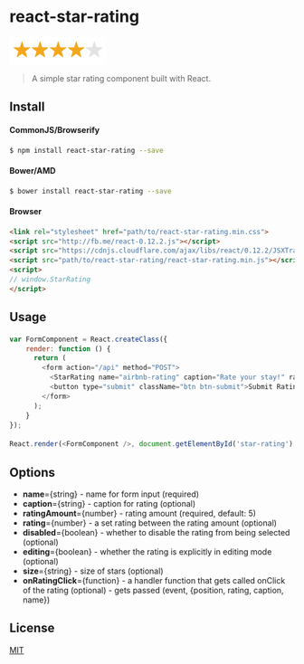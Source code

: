# react-star-rating

<!-- [![Build Status](https://travis-ci.org/)](https://travis-ci.org/) -->
![](src/img/star-rating.png)

> A simple star rating component built with React.

## Install

#### CommonJS/Browserify
```sh
$ npm install react-star-rating --save
```

#### Bower/AMD
```sh
$ bower install react-star-rating --save
```

#### Browser
```html
<link rel="stylesheet" href="path/to/react-star-rating.min.css">
<script src="http://fb.me/react-0.12.2.js"></script>
<script src="https://cdnjs.cloudflare.com/ajax/libs/react/0.12.2/JSXTransformer.js"></script>
<script src="path/to/react-star-rating/react-star-rating.min.js"></script>
<script>
// window.StarRating
</script>
```

## Usage

```js
var FormComponent = React.createClass({
    render: function () {
      return (
        <form action="/api" method="POST">
          <StarRating name="airbnb-rating" caption="Rate your stay!" ratingAmount={5} />
          <button type="submit" className="btn btn-submit">Submit Rating</button>
        </form>
      );
    }
});

React.render(<FormComponent />, document.getElementById('star-rating')'}</p>
```

## Options
  - **name**={string} - name for form input (required)
  - **caption**={string} - caption for rating (optional)
  - **ratingAmount**={number} - rating amount (required, default: 5)
  - **rating**={number} - a set rating between the rating amount (optional)
  - **disabled**={boolean} - whether to disable the rating from being selected (optional)
  - **editing**={boolean} - whether the rating is explicitly in editing mode (optional)
  - **size**={string} - size of stars (optional)
  - **onRatingClick**={function} - a handler function that gets called onClick of the rating (optional) - gets passed (event, {position, rating, caption, name})


## License

[MIT](https://github.com/cameronjroe/react-star-rating/blob/master/LICENSE)